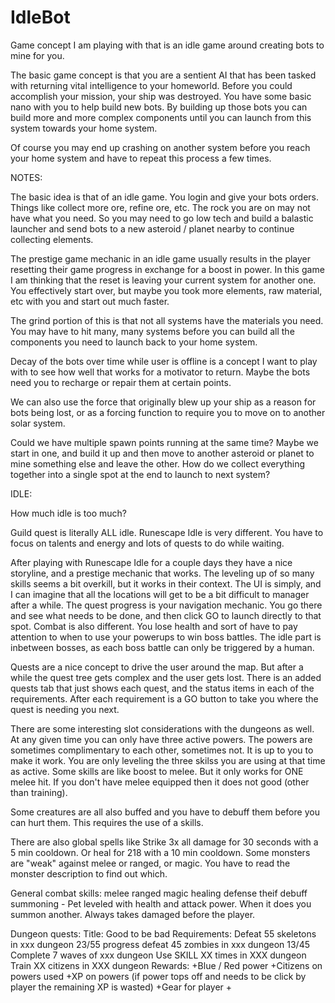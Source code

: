 # IdleBot

Game concept I am playing with that is an idle game around creating bots to mine for you.

The basic game concept is that you are a sentient AI that has been tasked with returning vital intelligence to your homeworld.  Before you could accomplish your mission, your ship was destroyed.  You have some basic nano with you to help build new bots.  By building up those bots you can build more and more complex components until you can launch from this system towards your home system.

Of course you may end up crashing on another system before you reach your home system and have to repeat this process a few times.


NOTES:

The basic idea is that of an idle game.  You login and give your bots orders.  Things like collect more ore, refine ore, etc.  The rock you are on may not have what you need.  So you may need to go low tech and build a balastic launcher and send bots to a new asteroid / planet nearby to continue collecting elements.

The prestige game mechanic in an idle game usually results in the player resetting their game progress in exchange for a boost in power.  In this game I am thinking that the reset is leaving your current system for another one.  You effectively start over, but maybe you took more elements, raw material, etc with you and start out much faster.

The grind portion of this is that not all systems have the materials you need.  You may have to hit many, many systems before you can build all the components you need to launch back to your home system.


Decay of the bots over time while user is offline is a concept I want to play with to see how well that works for a motivator to return.  Maybe the bots need you to recharge or repair them at certain points.

We can also use the force that originally blew up your ship as a reason for bots being lost, or as a forcing function to require you to move on to another solar system.


Could we have multiple spawn points running at the same time?  Maybe we start in one, and build it up and then move to another asteroid or planet to mine something else and leave the other.  How do we collect everything together into a single spot at the end to launch to next system?



IDLE:

How much idle is too much?

Guild quest is literally ALL idle.  Runescape Idle is very different.  You have to focus on talents and energy and lots of quests to do while waiting.

After playing with Runescape Idle for a couple days they have a nice storyline, and a prestige mechanic that works.  The leveling up of so many skills seems a bit overkill, but it works in their context.
The UI is simply, and I can imagine that all the locations will get to be a bit difficult to manager after a while.  The quest progress is your navigation mechanic.  You go there and see what needs to be done, and then click GO to launch directly to that spot.
Combat is also different.  You lose health and sort of have to pay attention to when to use your powerups to win boss battles.  The idle part is inbetween bosses, as each boss battle can only be triggered by a human.

Quests are a nice concept to drive the user around the map.  But after a while the quest tree gets complex and the user gets lost.  There is an added quests tab that just shows each quest, and the status items in each of the requirements.  After each requirement is a GO button to take you where the quest is needing you next.

There are some interesting slot considerations with the dungeons as well.  At any given time you can only have three active powers.  The powers are sometimes complimentary to each other, sometimes not.  It is up to you to make it work.  You are only leveling the three skilss you are using at that time as active.  Some skills are like boost to melee.  But it only works for ONE melee hit.  If you don't have melee equipped then it does not good (other than training).

Some creatures are all also buffed and you have to debuff them before you can hurt them.  This requires the use of a skills.

There are also global spells like Strike 3x all damage for 30 seconds with a 5 min cooldown.  Or heal for 218 with a 10 min cooldown.
Some monsters are "weak" against melee or ranged, or magic.  You have to read the monster description to find out which.

General combat skills:
melee 
ranged
magic
healing
defense
theif
debuff 
summoning - Pet leveled with health and attack power.  When it does you summon another. Always takes damaged before the player.

Dungeon quests:
Title: Good to be bad
Requirements:
    Defeat 55 skeletons in xxx dungeon  23/55 progress
    defeat 45 zombies in xxx dungeon 13/45
    Complete 7 waves of xxx dungeon
    Use SKILL XX times in XXX dungeon
    Train XX citizens in XXX dungeon
Rewards:
    +Blue / Red power
    +Citizens on powers used
    +XP on powers  (if power tops off and needs to be click by player the remaining XP is wasted)
    +Gear for player
    +





